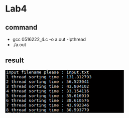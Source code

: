 # Lab4

## command
- gcc 0516222_4.c -o a.out -lpthread
- ./a.out

## result
![image](https://github.com/becca211137/operating_system/blob/master/lab4/result.png)
